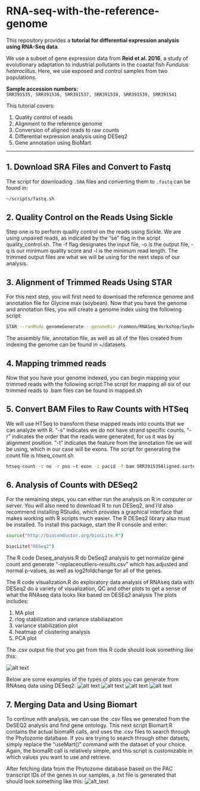 # RNA-seq-with-the-reference-genome

This repository provides a **tutorial for differential expression analysis using RNA-Seq data**.  

We use a subset of gene expression data from **Reid et al. 2016**, a study of evolutionary adaptation to industrial pollutants in the coastal fish *Fundulus heteroclitus*. Here, we use exposed and control samples from two populations.

**Sample accession numbers:**  
`SRR391535, SRR391536, SRR391537, SRR391538, SRR391539, SRR391541`

This tutorial covers:  
1. Quality control of reads  
2. Alignment to the reference genome  
3. Conversion of aligned reads to raw counts  
4. Differential expression analysis using DESeq2  
5. Gene annotation using BioMart  

---

## 1. Download SRA Files and Convert to Fastq

The script for downloading `.SRA` files and converting them to `.fastq` can be found in:

```bash
~/scripts/fastq.sh
```

## 2. Quality Control on the Reads Using Sickle

Step one is to perform quality control on the reads using Sickle. We are using unpaired reads, as indicated by the “se” flag in the script quality_control.sh. The -f flag designates the input file, -o is the output file, -q is our minimum quality score and -l is the minimum read length.  The trimmed output files are what we will be using for the next steps of our analysis.

## 3. Alignment of Trimmed Reads Using STAR

For this next step, you will first need to download the reference genome and annotation file for Glycine max (soybean). 
Now that you have the genome and annotation files, you will create a genome index using the following script:

``` bash
STAR --runMode genomeGenerate --genomeDir /common/RNASeq_Workshop/Soybean/gmax_genome/ --genomeFastaFiles /common/RNASeq_Workshop/Soybean/gmax_genome/Gmax_275_v2 --sjdbGTFfile /common/RNASeq_Workshop/Soybean/gmax_genome/Gmax_275_Wm82.a2.v1.gene_exons --sjdbGTFtagExonParentTranscript Parent --sjdbOverhang 100 --runThreadN 8
```

The assembly file, annotation file, as well as all of the files created from indexing the genome can be found in ~/datasets


## 4. Mapping trimmed reads
Now that you have your genome indexed, you can begin mapping your trimmed reads with the following script:The script for mapping all six of our trimmed reads to .bam files can be found in mapped.sh

## 5. Convert BAM Files to Raw Counts with HTSeq
We will use HTSeq to transform these mapped reads into counts that we can analyze with R. “-s” indicates we do not have strand specific counts. “-r” indicates the order that the reads were generated, for us it was by alignment position. “-t” indicates the feature from the annotation file we will be using, which in our case will be exons. The script for generating the count file is htseq_count.sh

``` bash
htseq-count -s no -r pos —t exon -i pacid -f bam SRR391535Aligned.sortedByCoord.out.bam /common/RNASeq_Workshop/Soybean/gmax_genome/Gmax_275_Wm82.a2.v1.gene_exons > SRR391535-output_basename.counts
```

## 6. Analysis of Counts with DESeq2

For the remaining steps, you can either run the analysis on R in computer or server. You will also need to download R to run DESeq2, and I’d also recommend installing RStudio, which provides a graphical interface that makes working with R scripts much easier.
The R DESeq2 library also must be installed. To install this package, start the R console and enter:

``` bash
source("http://bioconductor.org/biocLite.R")
```

``` bash
biocLite("DESeq2")
```

The R code Deseq_analysis.R do DeSeq2 analysis to get normalize gene count and generate “-replaceoutliers-results.csv” which has adjusted and normal p-values, as well as log2foldchange for all of the genes.

The R code visualization.R  do exploratory data analysis of RNAseq data with DESeq2 do a variety of visualization, QC and other plots to get a sense of what the RNAseq data looks like based on DESEq2 analysis
The plots includes:
 1) MA plot
 2) rlog stabilization and variance stabiliazation
 3) variance stabilization plot
 4) heatmap of clustering analysis
 5) PCA plot

The .csv output file that you get from this R code should look something like this:

![alt text](https://bioinformatics.uconn.edu/wp-content/uploads/sites/15/2015/07/Screen-Shot-2015-07-13-at-1.11.41-PM.png)

Below are some examples of the types of plots you can generate from RNAseq data using DESeq2:
![alt text](https://bioinformatics.media.uconn.edu/wp-content/uploads/sites/15/2015/07/Rplot-logfoldchange.png)
![alt text](https://bioinformatics.uconn.edu/wp-content/uploads/sites/15/2015/07/Gmax_DESeq2-Dispersion-plot.png)
![alt text](https://bioinformatics.uconn.edu/wp-content/uploads/sites/15/2015/07/Rplot-heatmap1.png)
![alt text](https://bioinformatics.uconn.edu/wp-content/uploads/sites/15/2015/07/Rplot-pca.png)

 

## 7. Merging Data and Using Biomart

To continue with analysis, we can use the .csv files we generated from the DeSEQ2 analysis and find gene ontology. This next script Biomart.R contains the actual biomaRt calls, and uses the .csv files to search through the Phytozome database. If you are trying to search through other datsets, simply replace the “useMart()”  command with the dataset of your choice. Again, the biomaRt call is relatively simple, and this script is customizable in which values you want to use and retrieve.

After fetching data from the Phytozome database based on the PAC transcript IDs of the genes in our samples, a .txt file is generated that should look something like this:
![alt_text](https://bioinformatics.uconn.edu/wp-content/uploads/sites/15/2015/07/Screen-Shot-2015-07-20-at-6.54.17-PM.png)
